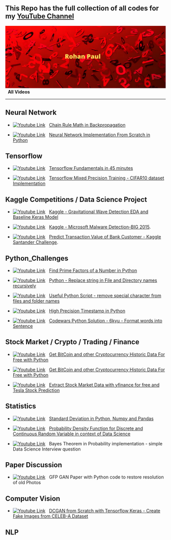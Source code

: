 ## This Repo has the full collection of all codes for my [YouTube Channel](https://www.youtube.com/channel/UC0_a8SNpTFkmVv5SLMs1CIA/featured)


[yt_cover]: /assets/Youtube_Cover_3.png

[![Youtube Link][yt_cover]](https://www.youtube.com/channel/UC0_a8SNpTFkmVv5SLMs1CIA/videos) &nbsp; **All Videos**

---

[logo]: https://raw.githubusercontent.com/rohan-paul/MachineLearning-DeepLearning-Code-for-my-Youtube-Channel/master/assets/yt_logo.png

## Neural Network
* [![Youtube Link][logo]](https://youtu.be/arm9wLAk44A) &nbsp; [Chain Rule Math in Backpropagation](https://medium.com/mlearning-ai/neural-network-implementing-backpropagation-using-the-chain-rule-51c500d2f00d)


* [![Youtube Link][logo]](https://youtu.be/QQkrIlISzP0) &nbsp; [Neural Network Implementation From Scratch in Python](https://github.com/rohan-paul/MachineLearning-DeepLearning-Code-for-my-YouTube-Channel/blob/master/Neural_Network/Neural_Network_Forward_and_Back_Propagation_Implementation_From_Scratch_Sept_2021/neural_network_from_scratch.py)



## Tensorflow

* [![Youtube Link][logo]](https://youtu.be/UNfxShN6vp4) &nbsp; [Tensorflow Fundamentals in 45 minutes](https://github.com/rohan-paul/MachineLearning-DeepLearning-Code-for-my-Youtube-Channel/blob/master/TensorFlow/TF_Fundaments_YT/Fundamentals_TF_v1_YT.ipynb)

* [![Youtube Link][logo]](https://youtu.be/Kvy65eGF2Bs) &nbsp; [Tensorflow Mixed Precision Training - CIFAR10 dataset Implementation](https://github.com/rohan-paul/Numpy-Tensorflow-ScikitLearn_Exercises/blob/master/Tensorflow/mixed-precision_training.py)


## Kaggle Competitions / Data Science Project

* [![Youtube Link][logo]](https://youtu.be/UeI4-kyuAwI) &nbsp; [Kaggle - Gravitational Wave Detection EDA and Baseline Keras Model](https://github.com/rohan-paul/MachineLearning-DeepLearning-Code-for-my-Youtube-Channel/blob/master/Kaggle_Competition/Gravitational_Waves/EDA_CQT_Keras_Baseline.ipynb)


* [![Youtube Link][logo]](https://youtu.be/QI0qjDfMtAw) &nbsp; [Kaggle - Microsoft Malware Detection-BIG 2015](https://github.com/rohan-paul/MachineLearning-DeepLearning-Code-for-my-YouTube-Channel/blob/master/Kaggle_Competition/Microsoft_Malware_Classification_BIG_2015/Microsoft_Malware_BIG_2015_Kaggle.ipynb).


* [![Youtube Link][logo]](https://bit.ly/2Z2PUXl) &nbsp; [Predict Transaction Value of Bank Customer - Kaggle Santander Challenge](https://github.com/rohan-paul/MachineLearning-DeepLearning-Code-for-my-YouTube-Channel/blob/master/Kaggle_Competition/Santander-Kg-Value-Prediction-Challenge/NoteBooks/Santender_v3.ipynb).


## Python_Challenges

* [![Youtube Link][logo]](https://youtu.be/ys2-9rMLesc) &nbsp; [Find Prime Factors of a Number in Python](https://github.com/rohan-paul/MachineLearning-DeepLearning-Code-for-my-Youtube-Channel/tree/master/Python_Challenges/Prime-Numbers)

* [![Youtube Link][logo]](https://youtu.be/W2afuQ1-cNs) &nbsp; [Python - Replace string in File and Directory names recursively](https://github.com/rohan-paul/MachineLearning-DeepLearning-Code-for-my-Youtube-Channel/blob/master/Python_Challenges/File_System/Python-Replace-String-in-File-Directory/python-Replace-String-in-File-Directory-Recursively.py)

* [![Youtube Link][logo]](https://youtu.be/XI1FA1dehxk) &nbsp; [Useful Python Script - remove special character from files and folder names](https://github.com/rohan-paul/MachineLearning-DeepLearning-Code-for-my-Youtube-Channel/blob/master/Python_Challenges/File_System/remove-special-character-with-isalpha.py)


* [![Youtube Link][logo]](https://youtu.be/dO0g081YOxw) &nbsp; [High Precision Timestamp in Python](https://github.com/rohan-paul/MachineLearning-DeepLearning-Code-for-my-Youtube-Channel/blob/master/Python_Challenges/Python_Best_Practices/high-precision-clock-in-python.py)


* [![Youtube Link][logo]](https://youtu.be/41scxhCAs08) &nbsp; [Codewars Python Solution - 6kyu - Format words into Sentence](https://github.com/rohan-paul/MachineLearning-DeepLearning-Code-for-my-Youtube-Channel/blob/master/Python_Challenges/Codewar-solutions/6kyu/format_words_into_a_sentence.py)


## Stock Market / Crypto / Trading / Finance


* [![Youtube Link][logo]](https://youtu.be/blOLAVz9UhQ) &nbsp; [Get BitCoin and other Cryptocurrency Historic Data For Free with Python](https://github.com/rohan-paul/MachineLearning-DeepLearning-Code-for-my-YouTube-Channel/blob/master/Stock_Market_with_Python/Bitcoin_Price_Prediction_with_LSTM.ipynb)

* [![Youtube Link][logo]](https://bit.ly/3mwv2kJ) &nbsp; [Get BitCoin and other Cryptocurrency Historic Data For Free with Python](https://github.com/rohan-paul/MachineLearning-DeepLearning-Code-for-my-YouTube-Channel/blob/master/Stock_Market_with_Python/Historic_Crypto.ipynb)


* [![Youtube Link][logo]](https://youtu.be/_3rIOGR-jh0?list=PLxqBkZuBynVR0Tw4dRwhpBcVBwePdLv8y) &nbsp; [Extract Stock Market Data with yfinance for free and Tesla Stock Prediction](https://github.com/rohan-paul/MachineLearning-DeepLearning-Code-for-my-YouTube-Channel/blob/master/Stock_Market_with_Python/yfinance_stock_data_pulling_TESLA_price_prediction_with_Time_Series.ipynb)

## Statistics

* [![Youtube Link][logo]](https://youtu.be/w2WrskWX60o) &nbsp; [Standard Deviation in Python, Numpy and Pandas](https://github.com/rohan-paul/MachineLearning-DeepLearning-Code-for-my-Youtube-Channel/tree/master/Statistics/Standard-Deviation)

* [![Youtube Link][logo]](https://youtu.be/s1pgr_XHCkM) &nbsp; [Probability Density Function for Discrete and Continuous Random Variable in context of Data Science](https://github.com/rohan-paul/MachineLearning-DeepLearning-Code-for-my-Youtube-Channel/blob/master/Statistics/Discrete-vs-Continuous-Prob-Distributions/continuous-rv-pdf-interpretation.ipynb)

* [![Youtube Link][logo]](https://youtu.be/vQ3Bpgeo7Ik) &nbsp; Bayes Theorem in Probability implementation - simple Data Science Interview question


## Paper Discussion

* [![Youtube Link][logo]](https://youtu.be/d9ggCKl7sNQ) &nbsp; GFP GAN Paper with Python code to restore resolution of old Photos

## Computer Vision

* [![Youtube Link][logo]](https://youtu.be/csQj1e6Oj38) &nbsp; [DCGAN from Scratch with Tensorflow Keras - Create Fake Images from CELEB-A Dataset](https://github.com/rohan-paul/MachineLearning-DeepLearning-Code-for-my-YouTube-Channel/blob/master/Computer_Vision/DCGAN_with_Tensorflow_Keras_Celeb_A_Dataset.ipynb)

## NLP








